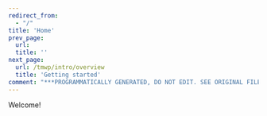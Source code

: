 ```yaml
---
redirect_from:
  - "/"
title: 'Home'
prev_page:
  url: 
  title: ''
next_page:
  url: /tmwp/intro/overview
  title: 'Getting started'
comment: "***PROGRAMMATICALLY GENERATED, DO NOT EDIT. SEE ORIGINAL FILES IN /content***"
---
```

Welcome!
